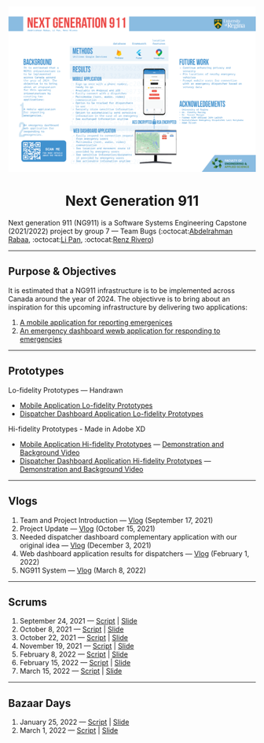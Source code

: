 <img src="Documentation/Poster/NG911_Poster_FINAL_WEB.png" alt="NG911Poster">

<h1 align="center"> Next Generation 911 </h1>

Next generation 911 (NG911) is a Software Systems Engineering Capstone (2021/2022) project by group 7 — Team Bugs (:octocat:[Abdelrahman Rabaa](https://github.com/Rabaa-basha), :octocat:[Li Pan](https://github.com/panli200), :octocat:[Renz Rivero](https://github.com/renzrivero))

---

## Purpose & Objectives
It is estimated that a NG911 infrastructure is to be implemented across Canada around the year of 2024. The objectivve is to bring about an inspiration for this upcoming infrastructure by delivering two applications:
1. [A mobile application for reporting emergenices](https://github.com/panli200/NG911/tree/main/sos_app#readme)
2. [An emergency dashboard wewb application for responding  to emergencies](https://github.com/panli200/NG911/tree/main/psap_dashboard#readme)

---

## Prototypes

Lo-fidelity Prototypes — Handrawn
- [Mobile Application Lo-fidelity Prototypes](https://github.com/panli200/NG911/tree/main/Documentation/Design-Prototypes/User-Client-Side/Lofi-Prototypes)
- [Dispatcher Dashboard Application Lo-fidelity Prototypes](https://github.com/panli200/NG911/tree/main/Documentation/Design-Prototypes/PSAP-Admin-Side/Lofi-Prototypes)

Hi-fidelity Prototypes - Made in Adobe XD
- [Mobile Application Hi-fidelity Prototypes](https://github.com/panli200/NG911/tree/main/Documentation/Design-Prototypes/User-Client-Side/Hifi-Prototypes) — [Demonstration and Background Video](https://drive.google.com/file/d/1QpDGlHGbElFlKYlJ61Bs_GObXn-j4FUU/view?usp=sharing)
- [Dispatcher Dashboard Application Hi-fidelity Prototypes](https://github.com/panli200/NG911/tree/main/Documentation/Design-Prototypes/PSAP-Admin-Side/HiFi-Prototypes) — [Demonstration and Background Video](https://drive.google.com/file/d/1XkkQXJtban5dI-80QY2J30C3lRvdlfQs/view?usp=sharing)

---

## Vlogs
1. Team and Project Introduction — [Vlog](https://youtu.be/ziVtzf-9uPU) (September 17, 2021)
2. Project Update — [Vlog](https://youtu.be/kcOifqv1obA) (October 15, 2021)
3. Needed dispatcher dashboard complementary application with our original idea — [Vlog](https://youtu.be/2lo1vUUzE8Y) (December 3, 2021)
4. Web dashboard application results for dispatchers — [Vlog](https://youtu.be/V186NkOB2oY) (February 1, 2022)
5. NG911 System — [Vlog](https://youtu.be/th1kwh1v-o0) (March 8, 2022)

---

## Scrums
1. September 24, 2021 — [Script](https://github.com/panli200/NG911/blob/main/Presentations/Scrums/Scrum-Scripts/Scrum%231-Script.pdf) | [Slide](https://github.com/panli200/NG911/blob/main/Presentations/Scrums/Scrum-Slides/Capstone-Scrum%231-Slide.pdf)
2. October 8, 2021 — [Script](https://github.com/panli200/NG911/blob/main/Presentations/Scrums/Scrum-Scripts/Scrum%232-Script.pdf) | [Slide](https://github.com/panli200/NG911/blob/main/Presentations/Scrums/Scrum-Slides/Capstone-Scrum%232-Slide.pdf)
3. October 22, 2021 — [Script](https://github.com/panli200/NG911/blob/main/Presentations/Scrums/Scrum-Scripts/Scrum%233-Script.pdf) | [Slide](https://github.com/panli200/NG911/blob/main/Presentations/Scrums/Scrum-Slides/Capstone-Scrum%233-Slide.pdf)
4. November 19, 2021 — [Script](https://github.com/panli200/NG911/blob/main/Presentations/Scrums/Scrum-Scripts/Scrum%234-Script.pdf) | [Slide](https://github.com/panli200/NG911/blob/main/Presentations/Scrums/Scrum-Slides/Capstone-Scrum%234-Slide.pdf)
5. February 8, 2022 — [Script](https://github.com/panli200/NG911/blob/main/Presentations/Scrums/Scrum-Scripts/Scrum%235-Script.pdf) | [Slide](https://github.com/panli200/NG911/blob/main/Presentations/Scrums/Scrum-Slides/Capstone-Scrum%235-Slide.pdf)
6. February 15, 2022 — [Script](https://github.com/panli200/NG911/blob/main/Presentations/Scrums/Scrum-Scripts/Scrum%236-Script.pdf) | [Slide](https://github.com/panli200/NG911/blob/main/Presentations/Scrums/Scrum-Slides/Capstone-Scrum%236-Slide.pdf)
7. March 15, 2022 — [Script](https://github.com/panli200/NG911/blob/main/Presentations/Scrums/Scrum-Scripts/Scrum%237-Script.pdf) | [Slide](https://github.com/panli200/NG911/blob/main/Presentations/Scrums/Scrum-Slides/Capstone-Scrum%237-Slide.pdf)

---

## Bazaar Days
1. January 25, 2022 — [Script](https://github.com/panli200/NG911/blob/main/Presentations/Bazaar/Bazaar%231/Capstone-Bazaar%231-Script.pdf) | [Slide](https://github.com/panli200/NG911/blob/main/Presentations/Bazaar/Bazaar%231/Capstone-Bazaar%231-Slide.pdf)
2. March 1, 2022 — [Script](https://github.com/panli200/NG911/blob/main/Presentations/Bazaar/Bazaar%232/Capstone-Bazaar%232-Script.pdf) | [Slide](https://github.com/panli200/NG911/blob/main/Presentations/Bazaar/Bazaar%232/Capstone-Bazaar%232-Slide.pdf)